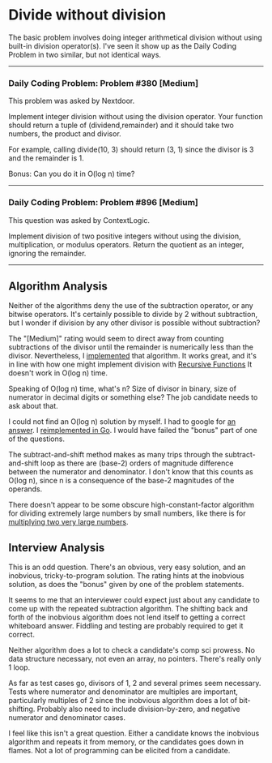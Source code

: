 # Divide without division

The basic problem involves doing integer arithmetical division
without using built-in division operator(s).
I've seen it show up as the Daily Coding Problem in two similar,
but not identical ways.

---

### Daily Coding Problem: Problem #380 [Medium] 

This problem was asked by Nextdoor.

Implement integer division without using the division operator.
Your function should return a tuple of
(dividend,remainder)
and it should take two numbers,
the product and divisor.

For example,
calling divide(10, 3) should return (3, 1)
since the divisor is 3 and the remainder is 1.

Bonus: Can you do it in O(log n) time?

---

### Daily Coding Problem: Problem #896 [Medium] 

This question was asked by ContextLogic.

Implement division of two positive integers without using the division,
multiplication,
or modulus operators.
Return the quotient as an integer,
ignoring the remainder.

---

## Algorithm Analysis

Neither of the algorithms deny the use of the subtraction operator,
or any bitwise operators.
It's certainly possible to divide by 2 without subtraction,
but I wonder if division by any other divisor is possible
without subtraction?

The "[Medium]" rating would seem to direct away from
counting subtractions of the divisor until the remainder
is numerically less than the divisor.
Nevertheless, I [implemented](div1.go) that algorithm.
It works great, and it's in line with how one might implement
division with [Recursive Functions](https://plato.stanford.edu/entries/recursive-functions/)
It doesn't work in O(log n) time.

Speaking of O(log n) time, what's n?
Size of divisor in binary,
size of numerator in decimal digits
or something else?
The job candidate needs to ask about that.

I could not find an O(log n) solution by myself.
I had to google for [an answer](https://plato.stanford.edu/entries/recursive-functions/).
I [reimplemented in Go](div2.go).
I would have failed the "bonus" part of one of the questions.

The subtract-and-shift method makes as many trips through
the subtract-and-shift loop as there are (base-2) orders of magnitude
difference between the numerator and denominator.
I don't know that this counts as O(log n),
since n is a consequence of the base-2 magnitudes of the operands.

There doesn't appear to be some obscure high-constant-factor
algorithm for dividing extremely large numbers by small numbers,
like there is for
[multiplying two very large numbers](https://en.wikipedia.org/wiki/Toom%E2%80%93Cook_multiplication).

## Interview Analysis

This is an odd question.
There's an obvious, very easy solution,
and an inobvious, tricky-to-program solution.
The rating hints at the inobvious solution,
as does the "bonus" given by one of the problem statements.

It seems to me that an interviewer could expect just about any candidate
to come up with the repeated subtraction algorithm.
The shifting back and forth of the inobvious algorithm
does not lend itself to getting a correct whiteboard answer.
Fiddling and testing are probably required to get it correct.

Neither algorithm does a lot to check a candidate's
comp sci prowess.
No data structure necessary, not even an array, no pointers.
There's really only 1 loop.

As far as test cases go,
divisors of 1, 2 and several primes seem necessary.
Tests where numerator and denominator are multiples
are important,
particularly multiples of 2 since the inobvious algorithm
does a lot of bit-shifting.
Probably also need to include division-by-zero,
and negative numerator and denominator cases.

I feel like this isn't a great question.
Either a candidate knows the inobvious algorithm
and repeats it from memory, or the candidates goes down in flames.
Not a lot of programming can be elicited from a candidate.
